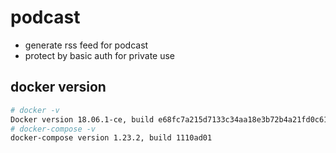 # podcast
- generate rss feed for podcast
- protect by basic auth for private use


## docker version

```bash
# docker -v
Docker version 18.06.1-ce, build e68fc7a215d7133c34aa18e3b72b4a21fd0c6136
# docker-compose -v
docker-compose version 1.23.2, build 1110ad01
```


